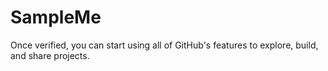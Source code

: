 # SampleMe
Once verified, you can start using all of GitHub's features to explore, build, and share projects.
